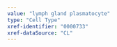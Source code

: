 ```yaml
---
value: "lymph gland plasmatocyte"
type: "Cell Type"
xref-identifier: "0000733"
xref-dataSource: "CL"
---
```

